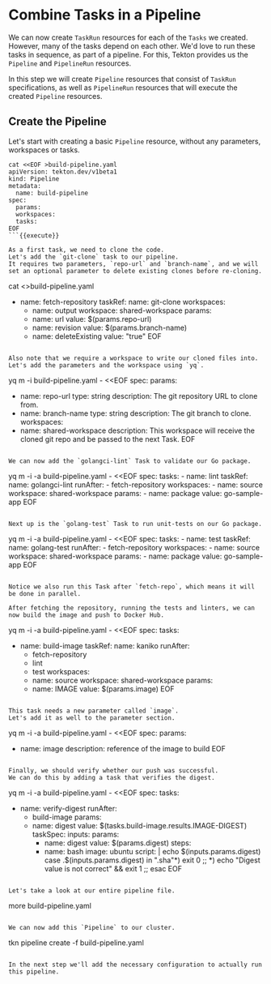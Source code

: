 # Combine Tasks in a Pipeline

We can now create `TaskRun` resources for each of the `Tasks` we created.
However, many of the tasks depend on each other.
We'd love to run these tasks in sequence, as part of a pipeline.
For this, Tekton provides us the `Pipeline` and `PipelineRun` resources.

In this step we will create `Pipeline` resources that consist of `TaskRun` specifications, as well as `PipelineRun` resources that will execute the created `Pipeline` resources.

## Create the Pipeline

Let's start with creating a basic `Pipeline` resource, without any parameters, workspaces or tasks.

```
cat <<EOF >build-pipeline.yaml
apiVersion: tekton.dev/v1beta1
kind: Pipeline
metadata:
  name: build-pipeline
spec:
  params:
  workspaces:
  tasks:
EOF
```{{execute}}

As a first task, we need to clone the code.
Let's add the `git-clone` task to our pipeline.
It requires two parameters, `repo-url` and `branch-name`, and we will set an optional parameter to delete existing clones before re-cloning.

```
cat <<EOF >>build-pipeline.yaml
  - name: fetch-repository
    taskRef:
      name: git-clone
    workspaces:
    - name: output
      workspace: shared-workspace
    params:
    - name: url
      value: \$(params.repo-url)
    - name: revision
      value: \$(params.branch-name)
    - name: deleteExisting
      value: "true"
EOF
```{{execute}}

Also note that we require a workspace to write our cloned files into.
Let's add the parameters and the workspace using `yq`.

```
yq m -i build-pipeline.yaml - <<EOF
spec:
  params:
  - name: repo-url
    type: string
    description: The git repository URL to clone from.
  - name: branch-name
    type: string
    description: The git branch to clone.
  workspaces:
  - name: shared-workspace
    description: This workspace will receive the cloned git repo and be passed to the next Task.
EOF
```{{execute}}

We can now add the `golangci-lint` Task to validate our Go package.

```
yq m -i -a build-pipeline.yaml - <<EOF
spec:
  tasks:
    - name: lint
      taskRef:
        name: golangci-lint
      runAfter:
        - fetch-repository
      workspaces:
        - name: source
          workspace: shared-workspace
      params:
        - name: package
          value: go-sample-app
EOF
```{{execute}}

Next up is the `golang-test` Task to run unit-tests on our Go package.

```
yq m -i -a build-pipeline.yaml - <<EOF
spec:
  tasks:
    - name: test
      taskRef:
        name: golang-test
      runAfter:
        - fetch-repository
      workspaces:
        - name: source
          workspace: shared-workspace
      params:
        - name: package
          value: go-sample-app
EOF
```{{execute}}

Notice we also run this Task after `fetch-repo`, which means it will be done in parallel.

After fetching the repository, running the tests and linters, we can now build the image and push to Docker Hub.

```
yq m -i -a build-pipeline.yaml - <<EOF
spec:
  tasks:
  - name: build-image
    taskRef:
      name: kaniko
    runAfter:
    - fetch-repository
    - lint
    - test
    workspaces:
    - name: source
      workspace: shared-workspace
    params:
    - name: IMAGE
      value: \$(params.image)
EOF
```{{execute}}

This task needs a new parameter called `image`.
Let's add it as well to the parameter section.

```
yq m -i -a build-pipeline.yaml - <<EOF
spec:
  params:
  - name: image
    description: reference of the image to build
EOF
```{{execute}}

Finally, we should verify whether our push was successful.
We can do this by adding a task that verifies the digest.

```
yq m -i -a build-pipeline.yaml - <<EOF
spec:
  tasks:
  - name: verify-digest
    runAfter:
    - build-image
    params:
    - name: digest
      value: \$(tasks.build-image.results.IMAGE-DIGEST)
    taskSpec:
      inputs:
        params:
        - name: digest
          value: \$(params.digest)
      steps:
      - name: bash
        image: ubuntu
        script: |
          echo \$(inputs.params.digest)
          case .\$(inputs.params.digest) in
            ".sha"*) exit 0 ;;
            *)       echo "Digest value is not correct" && exit 1 ;;
          esac
EOF
```{{execute}}

Let's take a look at our entire pipeline file.

```
more build-pipeline.yaml
```{{execute}}

We can now add this `Pipeline` to our cluster.

```
tkn pipeline create -f build-pipeline.yaml
```{{execute}}

In the next step we'll add the necessary configuration to actually run this pipeline.
